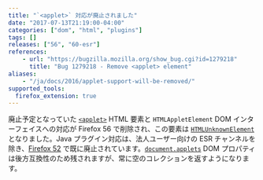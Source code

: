 ```yaml
---
title: "`<applet>` 対応が廃止されました"
date: "2017-07-13T21:19:00-04:00"
categories: ["dom", "html", "plugins"]
tags: []
releases: ["56", "60-esr"]
references:
    - url: "https://bugzilla.mozilla.org/show_bug.cgi?id=1279218"
      title: "Bug 1279218 - Remove <applet> element"
aliases:
    - "/ja/docs/2016/applet-support-will-be-removed/"
supported_tools:
  firefox_extension: true
---
```

廃止予定となっていた [`<applet>`](https://developer.mozilla.org/docs/Web/HTML/Element/applet) HTML 要素と `HTMLAppletElement` DOM インターフェイスへの対応が Firefox 56 で削除され、この要素は [`HTMLUnknownElement`](https://developer.mozilla.org/docs/Web/API/HTMLUnknownElement) となりました。Java プラグイン対応は、法人ユーザー向けの ESR チャンネルを除き、[Firefox 52](https://www.fxsitecompat.dev/ja/docs/2016/plug-in-support-has-been-dropped-other-than-flash/) で既に廃止されています。[`document.applets`](https://developer.mozilla.org/docs/Web/API/Document/applets) DOM プロパティは後方互換性のため残されますが、常に空のコレクションを返すようになります。
